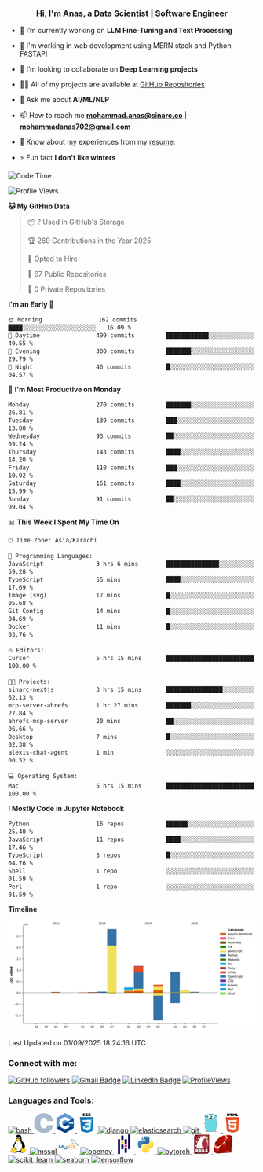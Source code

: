 <h3 align="center">Hi, I'm <a href="https://www.linkedin.com/in/mohammad-anas4321">Anas</a>, a Data Scientist | Software Engineer</h3>


- 🔭 I’m currently working on **LLM Fine-Tuning and Text Processing**

- 💼 I'm working in web development using MERN stack and Python FASTAPI

- 👯 I’m looking to collaborate on **Deep Learning projects**

- 👨‍💻 All of my projects are available at [GitHub Repositories](https://github.com/AnasMohammad4321?tab=repositories)

- 💬 Ask me about **AI/ML/NLP**

- 📫 How to reach me **mohammad.anas@sinarc.co** | **mohammadanas702@gmail.com**

- 📄 Know about my experiences from my [resume](https://drive.google.com/drive/folders/1b7yAE4zIYfjnvB8iA9lviMw5danM3bSz?usp=drive_link).

- ⚡ Fun fact **I don't like winters**

<!--START_SECTION:waka-->
![Code Time](http://img.shields.io/badge/Code%20Time-59%20hrs%2012%20mins-blue)

![Profile Views](http://img.shields.io/badge/Profile%20Views-0-blue)

**🐱 My GitHub Data** 

> 📦 ? Used in GitHub's Storage 
 > 
> 🏆 269 Contributions in the Year 2025
 > 
> 💼 Opted to Hire
 > 
> 📜 67 Public Repositories 
 > 
> 🔑 0 Private Repositories 
 > 
**I'm an Early 🐤** 

```text
🌞 Morning                162 commits         ████░░░░░░░░░░░░░░░░░░░░░   16.09 % 
🌆 Daytime                499 commits         ████████████░░░░░░░░░░░░░   49.55 % 
🌃 Evening                300 commits         ███████░░░░░░░░░░░░░░░░░░   29.79 % 
🌙 Night                  46 commits          █░░░░░░░░░░░░░░░░░░░░░░░░   04.57 % 
```
📅 **I'm Most Productive on Monday** 

```text
Monday                   270 commits         ███████░░░░░░░░░░░░░░░░░░   26.81 % 
Tuesday                  139 commits         ███░░░░░░░░░░░░░░░░░░░░░░   13.80 % 
Wednesday                93 commits          ██░░░░░░░░░░░░░░░░░░░░░░░   09.24 % 
Thursday                 143 commits         ████░░░░░░░░░░░░░░░░░░░░░   14.20 % 
Friday                   110 commits         ███░░░░░░░░░░░░░░░░░░░░░░   10.92 % 
Saturday                 161 commits         ████░░░░░░░░░░░░░░░░░░░░░   15.99 % 
Sunday                   91 commits          ██░░░░░░░░░░░░░░░░░░░░░░░   09.04 % 
```


📊 **This Week I Spent My Time On** 

```text
🕑︎ Time Zone: Asia/Karachi

💬 Programming Languages: 
JavaScript               3 hrs 6 mins        ███████████████░░░░░░░░░░   59.28 % 
TypeScript               55 mins             ████░░░░░░░░░░░░░░░░░░░░░   17.69 % 
Image (svg)              17 mins             █░░░░░░░░░░░░░░░░░░░░░░░░   05.68 % 
Git Config               14 mins             █░░░░░░░░░░░░░░░░░░░░░░░░   04.69 % 
Docker                   11 mins             █░░░░░░░░░░░░░░░░░░░░░░░░   03.76 % 

🔥 Editors: 
Cursor                   5 hrs 15 mins       █████████████████████████   100.00 % 

🐱‍💻 Projects: 
sinarc-nextjs            3 hrs 15 mins       ████████████████░░░░░░░░░   62.13 % 
mcp-server-ahrefs        1 hr 27 mins        ███████░░░░░░░░░░░░░░░░░░   27.84 % 
ahrefs-mcp-server        20 mins             ██░░░░░░░░░░░░░░░░░░░░░░░   06.66 % 
Desktop                  7 mins              █░░░░░░░░░░░░░░░░░░░░░░░░   02.38 % 
alexis-chat-agent        1 min               ░░░░░░░░░░░░░░░░░░░░░░░░░   00.52 % 

💻 Operating System: 
Mac                      5 hrs 15 mins       █████████████████████████   100.00 % 
```

**I Mostly Code in Jupyter Notebook** 

```text
Python                   16 repos            ██████░░░░░░░░░░░░░░░░░░░   25.40 % 
JavaScript               11 repos            ████░░░░░░░░░░░░░░░░░░░░░   17.46 % 
TypeScript               3 repos             █░░░░░░░░░░░░░░░░░░░░░░░░   04.76 % 
Shell                    1 repo              ░░░░░░░░░░░░░░░░░░░░░░░░░   01.59 % 
Perl                     1 repo              ░░░░░░░░░░░░░░░░░░░░░░░░░   01.59 % 
```



**Timeline**

![Lines of Code chart](https://raw.githubusercontent.com/AnasMohammad4321/AnasMohammad4321/main/assets/bar_graph.png)


 Last Updated on 01/09/2025 18:24:16 UTC
<!--END_SECTION:waka-->


<h3 align="left">Connect with me:</h3>

[![GitHub followers](https://img.shields.io/github/followers/Sinarc-co?label=Follow&style=social)](https://github.com/AnasMohammad4321/?tab=follow)
[![Gmail Badge](https://img.shields.io/badge/-mohammad.anas@sinarc.co-c14438?style=social&logo=Gmail&logoColor=red&link=mailto:mohammad.anas@sinarc.co)](mailto:mohammad.anas@sinarc.co)
[![LinkedIn Badge](https://img.shields.io/badge/-LinkedIn-blue?style=social&logo=Linkedin&logoColor=blue&link=https://www.linkedin.com/in/mohammad-anas4321/)](https://www.linkedin.com/in/mohammad-anas4321/)
[![ProfileViews](https://komarev.com/ghpvc/?username=AnasMohammad4321)](https://komarev.com/ghpvc/?username=AnasMohammad4321)

<h3 align="left">Languages and Tools:</h3>
<p align="left"> <a href="https://www.gnu.org/software/bash/" target="_blank" rel="noreferrer"> <img src="https://www.vectorlogo.zone/logos/gnu_bash/gnu_bash-icon.svg" alt="bash" width="40" height="40"/> </a> <a href="https://www.cprogramming.com/" target="_blank" rel="noreferrer"> <img src="https://raw.githubusercontent.com/devicons/devicon/master/icons/c/c-original.svg" alt="c" width="40" height="40"/> </a> <a href="https://www.w3schools.com/cpp/" target="_blank" rel="noreferrer"> <img src="https://raw.githubusercontent.com/devicons/devicon/master/icons/cplusplus/cplusplus-original.svg" alt="cplusplus" width="40" height="40"/> </a> <a href="https://www.w3schools.com/css/" target="_blank" rel="noreferrer"> <img src="https://raw.githubusercontent.com/devicons/devicon/master/icons/css3/css3-original-wordmark.svg" alt="css3" width="40" height="40"/> </a> <a href="https://www.djangoproject.com/" target="_blank" rel="noreferrer"> <img src="https://cdn.worldvectorlogo.com/logos/django.svg" alt="django" width="40" height="40"/> </a> <a href="https://www.elastic.co" target="_blank" rel="noreferrer"> <img src="https://www.vectorlogo.zone/logos/elastic/elastic-icon.svg" alt="elasticsearch" width="40" height="40"/> </a> <a href="https://git-scm.com/" target="_blank" rel="noreferrer"> <img src="https://www.vectorlogo.zone/logos/git-scm/git-scm-icon.svg" alt="git" width="40" height="40"/> </a> <a href="https://golang.org" target="_blank" rel="noreferrer"> <img src="https://raw.githubusercontent.com/devicons/devicon/master/icons/go/go-original.svg" alt="go" width="40" height="40"/> </a> <a href="https://www.w3.org/html/" target="_blank" rel="noreferrer"> <img src="https://raw.githubusercontent.com/devicons/devicon/master/icons/html5/html5-original-wordmark.svg" alt="html5" width="40" height="40"/> </a> <a href="https://www.linux.org/" target="_blank" rel="noreferrer"> <img src="https://raw.githubusercontent.com/devicons/devicon/master/icons/linux/linux-original.svg" alt="linux" width="40" height="40"/> </a> <a href="https://www.microsoft.com/en-us/sql-server" target="_blank" rel="noreferrer"> <img src="https://www.svgrepo.com/show/303229/microsoft-sql-server-logo.svg" alt="mssql" width="40" height="40"/> </a> <a href="https://www.mysql.com/" target="_blank" rel="noreferrer"> <img src="https://raw.githubusercontent.com/devicons/devicon/master/icons/mysql/mysql-original-wordmark.svg" alt="mysql" width="40" height="40"/> </a> <a href="https://opencv.org/" target="_blank" rel="noreferrer"> <img src="https://www.vectorlogo.zone/logos/opencv/opencv-icon.svg" alt="opencv" width="40" height="40"/> </a> <a href="https://pandas.pydata.org/" target="_blank" rel="noreferrer"> <img src="https://raw.githubusercontent.com/devicons/devicon/2ae2a900d2f041da66e950e4d48052658d850630/icons/pandas/pandas-original.svg" alt="pandas" width="40" height="40"/> </a> <a href="https://www.python.org" target="_blank" rel="noreferrer"> <img src="https://raw.githubusercontent.com/devicons/devicon/master/icons/python/python-original.svg" alt="python" width="40" height="40"/> </a> <a href="https://pytorch.org/" target="_blank" rel="noreferrer"> <img src="https://www.vectorlogo.zone/logos/pytorch/pytorch-icon.svg" alt="pytorch" width="40" height="40"/> </a> <a href="https://rubyonrails.org" target="_blank" rel="noreferrer"> <img src="https://raw.githubusercontent.com/devicons/devicon/master/icons/rails/rails-original-wordmark.svg" alt="rails" width="40" height="40"/> </a> <a href="https://www.ruby-lang.org/en/" target="_blank" rel="noreferrer"> <img src="https://raw.githubusercontent.com/devicons/devicon/master/icons/ruby/ruby-original.svg" alt="ruby" width="40" height="40"/> </a> <a href="https://scikit-learn.org/" target="_blank" rel="noreferrer"> <img src="https://upload.wikimedia.org/wikipedia/commons/0/05/Scikit_learn_logo_small.svg" alt="scikit_learn" width="40" height="40"/> </a> <a href="https://seaborn.pydata.org/" target="_blank" rel="noreferrer"> <img src="https://seaborn.pydata.org/_images/logo-mark-lightbg.svg" alt="seaborn" width="40" height="40"/> </a> <a href="https://www.tensorflow.org" target="_blank" rel="noreferrer"> <img src="https://www.vectorlogo.zone/logos/tensorflow/tensorflow-icon.svg" alt="tensorflow" width="40" height="40"/> </a> </p>

